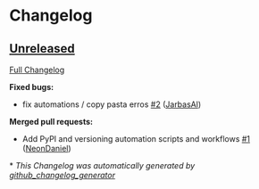 # Changelog

## [Unreleased](https://github.com/OpenVoiceOS/ovos-vad-plugin-webrtcvad/tree/HEAD)

[Full Changelog](https://github.com/OpenVoiceOS/ovos-vad-plugin-webrtcvad/compare/26b291c6f64bbfcfe3a173d2f524270ff4213bca...HEAD)

**Fixed bugs:**

- fix automations / copy pasta erros [\#2](https://github.com/OpenVoiceOS/ovos-vad-plugin-webrtcvad/pull/2) ([JarbasAl](https://github.com/JarbasAl))

**Merged pull requests:**

- Add PyPI and versioning automation scripts and workflows [\#1](https://github.com/OpenVoiceOS/ovos-vad-plugin-webrtcvad/pull/1) ([NeonDaniel](https://github.com/NeonDaniel))



\* *This Changelog was automatically generated by [github_changelog_generator](https://github.com/github-changelog-generator/github-changelog-generator)*
